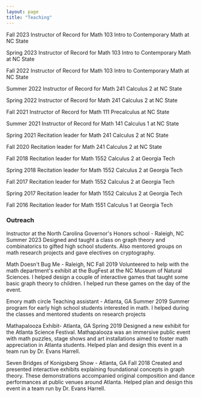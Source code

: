 ```yaml
---
layout: page
title: "Teaching"
---
```

 Fall 2023 Instructor of Record  for Math 103 Intro to Contemporary Math at NC State

Spring 2023 Instructor of Record  for Math 103 Intro to Contemporary Math at NC State

Fall 2022 Instructor of Record  for Math 103 Intro to Contemporary Math at NC State

Summer 2022 Instructor of Record  for Math 241 Calculus 2 at NC State

Spring 2022 Instructor of Record  for Math 241 Calculus 2 at NC State

Fall 2021 Instructor of Record  for Math 111 Precalculus at NC State

Summer 2021 Instructor of Record  for Math 141 Calculus 1 at NC State

Spring 2021 Recitation leader for Math 241 Calculus 2 at NC State

Fall 2020 Recitation leader for Math 241 Calculus 2 at NC State

Fall 2018 Recitation leader for Math 1552 Calculus 2 at Georgia Tech

Spring 2018 Recitation leader for Math 1552 Calculus 2 at Georgia Tech

Fall 2017 Recitation leader for Math 1552 Calculus 2 at Georgia Tech

Spring 2017 Recitation leader for Math 1552 Calculus 2 at Georgia Tech

Fall 2016 Recitation leader for Math 1551 Calculus 1 at Georgia Tech




### Outreach
Instructor at the North Carolina Governor's Honors school - Raleigh, NC Summer 2023
Designed and taught a class on graph theory and combinatorics to gifted high school students. Also mentored groups on math research projects and gave electives on cryptography.

Math Doesn't Bug Me - Raleigh, NC Fall 2019
Volunteered to help with the math department's exhibit at the  BugFest at the NC Museum of Natural Sciences. I helped design a couple of interactive games that taught some basic graph theory to children. I helped run these games on the day of the event.
    
Emory math circle Teaching assistant - Atlanta, GA Summer 2019
Summer program for early high school students interested in math. I helped during the classes and mentored students on research projects
 
Mathapalooza Exhibit- Atlanta, GA Spring 2019 
Designed a new exhibit for the Atlanta Science Festival. Mathapalooza was an
immersive public event with math puzzles, stage shows and art installations aimed
to foster math appreciation in Atlanta students. Helped plan and design this event in a team run by Dr. Evans Harrell.

Seven Bridges of Konigsberg Show - Atlanta, GA Fall 2018
Created and presented interactive exhibits explaining foundational concepts in graph
theory. These demonstrations accompanied original composition and dance performances at public venues around Atlanta. Helped plan and design this event in a team run by Dr. Evans Harrell.


